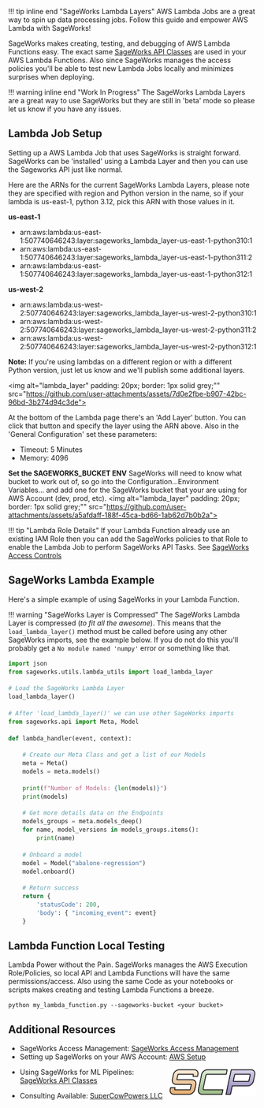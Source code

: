 !!! tip inline end "SageWorks Lambda Layers"
    AWS Lambda Jobs are a great way to spin up data processing jobs. Follow this guide and empower AWS Lambda with SageWorks!

SageWorks makes creating, testing, and debugging of AWS Lambda Functions easy. The exact same [SageWorks API Classes](../api_classes/overview.md) are used in your AWS Lambda Functions. Also since SageWorks manages the access policies you'll be able to test new Lambda Jobs locally and minimizes surprises when deploying.
    
!!! warning inline end "Work In Progress"
    The SageWorks Lambda Layers are a great way to use SageWorks but they are still in 'beta' mode so please let us know if you have any issues.
    
## Lambda Job Setup

Setting up a AWS Lambda Job that uses SageWorks is straight forward. SageWorks can be 'installed' using a Lambda Layer and then you can use the Sageworks API just like normal.

Here are the ARNs for the current SageWorks Lambda Layers, please note they are specified with region and Python version in the name, so if your lambda is us-east-1, python 3.12, pick this ARN with those values in it.
 
**us-east-1**

- arn:aws:lambda:us-east-1:507740646243:layer:sageworks\_lambda_layer-us-east-1-python310:1
- arn:aws:lambda:us-east-1:507740646243:layer:sageworks\_lambda_layer-us-east-1-python311:2
- arn:aws:lambda:us-east-1:507740646243:layer:sageworks\_lambda_layer-us-east-1-python312:1

**us-west-2**

- arn:aws:lambda:us-west-2:507740646243:layer:sageworks\_lambda_layer-us-west-2-python310:1
- arn:aws:lambda:us-west-2:507740646243:layer:sageworks\_lambda_layer-us-west-2-python311:2
- arn:aws:lambda:us-west-2:507740646243:layer:sageworks\_lambda_layer-us-west-2-python312:1

**Note:** If you're using lambdas on a different region or with a different Python version, just let us know and we'll publish some additional layers.

<img alt="lambda_layer"  padding: 20px; border: 1px solid grey;""
src="https://github.com/user-attachments/assets/7d0e2fbe-b907-42bc-96bd-3b274d94c3de">

At the bottom of the Lambda page there's an 'Add Layer' button. You can click that button and specify the layer using the ARN above. Also in the 'General Configuration' set these parameters:

- Timeout: 5 Minutes
- Memory: 4096

**Set the SAGEWORKS_BUCKET ENV**
SageWorks will need to know what bucket to work out of, so go into the Configuration...Environment Variables... and add one for the SageWorks bucket that your are using for AWS Account (dev, prod, etc).
<img alt="lambda_layer"  padding: 20px; border: 1px solid grey;""
src="https://github.com/user-attachments/assets/a5afdaff-188f-45ca-bd66-1ab62d7b0b2a">


!!! tip "Lambda Role Details"
    If your Lambda Function already use an existing IAM Role then you can add the SageWorks policies to that Role to enable the Lambda Job to perform SageWorks API Tasks. See [SageWorks Access Controls](https://docs.google.com/presentation/d/1_KwbaBsyBoiWW_8SEallHg8RMsi9FdK10dr2wwzo3CA/edit?usp=sharing)

## SageWorks Lambda Example
Here's a simple example of using SageWorks in your Lambda Function. 

!!! warning "SageWorks Layer is Compressed"
    The SageWorks Lambda Layer is compressed (*to fit all the awesome*). This means that the `load_lambda_layer()` method must be called before using any other SageWorks imports, see the example below. If you do not do this you'll probably get a `No module named 'numpy'` error or something like that.

```py title="examples/lambda_hello_world.py"
import json
from sageworks.utils.lambda_utils import load_lambda_layer
    
# Load the SageWorks Lambda Layer
load_lambda_layer()

# After 'load_lambda_layer()' we can use other SageWorks imports
from sageworks.api import Meta, Model 

def lambda_handler(event, context):
    
    # Create our Meta Class and get a list of our Models
    meta = Meta()
    models = meta.models()
    
    print(f"Number of Models: {len(models)}")
    print(models)
    
    # Get more details data on the Endpoints
    models_groups = meta.models_deep()
    for name, model_versions in models_groups.items():
        print(name)
        
    # Onboard a model
    model = Model("abalone-regression")
    model.onboard()
        
    # Return success
    return {
        'statusCode': 200,
        'body': { "incoming_event": event}
    }
```

## Lambda Function Local Testing
Lambda Power without the Pain. SageWorks manages the AWS Execution Role/Policies, so local API and Lambda Functions will have the same permissions/access. Also using the same Code as your notebooks or scripts makes creating and testing Lambda Functions a breeze.

```shell
python my_lambda_function.py --sageworks-bucket <your bucket>
```

## Additional Resources
- SageWorks Access Management: [SageWorks Access Management](https://docs.google.com/presentation/d/1_KwbaBsyBoiWW_8SEallHg8RMsi9FdK10dr2wwzo3CA/edit?usp=sharing)
- Setting up SageWorks on your AWS Account: [AWS Setup](../aws_setup/core_stack.md)

<img align="right" src="../images/scp.png" width="180">

- Using SageWorks for ML Pipelines: [SageWorks API Classes](../api_classes/overview.md)

- Consulting Available: [SuperCowPowers LLC](https://www.supercowpowers.com)
